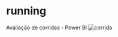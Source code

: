 # running
Avaliação de corridas - Power BI
![corrida](https://user-images.githubusercontent.com/68503415/113730993-c48df880-96ce-11eb-9298-6d5ffd0a1db1.gif)
